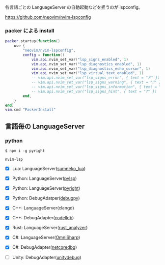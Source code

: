 各言語ごとの LanguageServer の自動起動などを担うのが lspconfig。

<https://github.com/neovim/nvim-lspconfig>

### packer による install

```lua
packer.startup(function()
    use {
        "neovim/nvim-lspconfig",
        config = function()
            vim.api.nvim_set_var("lsp_signs_enabled", 1)
            vim.api.nvim_set_var("lsp_diagnostics_enabled", 1)
            vim.api.nvim_set_var("lsp_diagnostics_echo_cursor", 1)
            vim.api.nvim_set_var("lsp_virtual_text_enabled", 1)
            -- vim.api.nvim_set_var("lsp_signs_error", { text = "✗" })
            -- vim.api.nvim_set_var("lsp_signs_warning", { text = "‼" })
            -- vim.api.nvim_set_var("lsp_signs_information", { text = "i" })
            -- vim.api.nvim_set_var("lsp_signs_hint", { text = "?" })
        end,
    }
end)
vim.cmd "PackerInstall"
```

## 言語毎の LanguageServer

### python

```
$ npm i -g pyright
```


```{toctree}
nvim-lsp
```

* [x] Lua: LanguageServer([sumneko_lua](https://github.com/sumneko/lua-language-server))
* [x] Python: LanguageServer([pylsp](https://github.com/python-lsp/python-lsp-server))
* [x] Python: LanguageServer([pyright](https://github.com/Microsoft/pyright))
* [x] Python: DebugAdatper([debugpy](https://github.com/microsoft/debugpy))
* [x] C++: LanguageServer(clangd)
* [x] C++: DebugAdapter([codelldb](https://github.com/vadimcn/vscode-lldb))
* [x] Rust: LanguageServer([rust_analyzer](https://github.com/rust-analyzer/rust-analyzer))
* [x] C#: LanguageServer([OmniSharp](https://github.com/omnisharp/omnisharp-roslyn))
* [x] C#: DebugAdapter([netcoredbg](https://github.com/Samsung/netcoredbg))
* [ ] Unity: DebugAdapter([unitydebug](https://github.com/Unity-Technologies/vscode-unity-debug))


